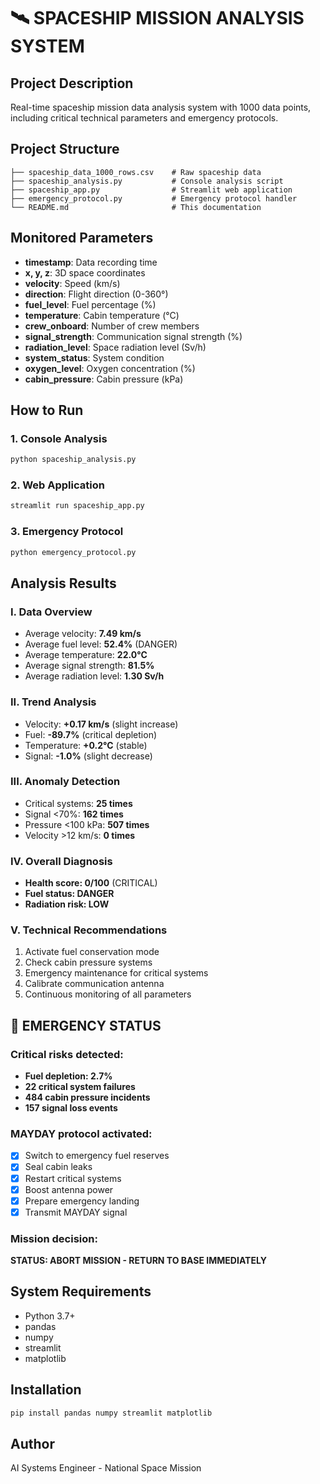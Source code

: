 # 🛰️ SPACESHIP MISSION ANALYSIS SYSTEM

## Project Description
Real-time spaceship mission data analysis system with 1000 data points, including critical technical parameters and emergency protocols.

## Project Structure
```
├── spaceship_data_1000_rows.csv    # Raw spaceship data
├── spaceship_analysis.py           # Console analysis script
├── spaceship_app.py                # Streamlit web application
├── emergency_protocol.py           # Emergency protocol handler
└── README.md                       # This documentation
```

## Monitored Parameters
- **timestamp**: Data recording time
- **x, y, z**: 3D space coordinates
- **velocity**: Speed (km/s)
- **direction**: Flight direction (0-360°)
- **fuel_level**: Fuel percentage (%)
- **temperature**: Cabin temperature (°C)
- **crew_onboard**: Number of crew members
- **signal_strength**: Communication signal strength (%)
- **radiation_level**: Space radiation level (Sv/h)
- **system_status**: System condition
- **oxygen_level**: Oxygen concentration (%)
- **cabin_pressure**: Cabin pressure (kPa)

## How to Run

### 1. Console Analysis
```bash
python spaceship_analysis.py
```

### 2. Web Application
```bash
streamlit run spaceship_app.py
```

### 3. Emergency Protocol
```bash
python emergency_protocol.py
```

## Analysis Results

### I. Data Overview
- Average velocity: **7.49 km/s**
- Average fuel level: **52.4%** (DANGER)
- Average temperature: **22.0°C**
- Average signal strength: **81.5%**
- Average radiation level: **1.30 Sv/h**

### II. Trend Analysis
- Velocity: **+0.17 km/s** (slight increase)
- Fuel: **-89.7%** (critical depletion)
- Temperature: **+0.2°C** (stable)
- Signal: **-1.0%** (slight decrease)

### III. Anomaly Detection
- Critical systems: **25 times**
- Signal <70%: **162 times**
- Pressure <100 kPa: **507 times**
- Velocity >12 km/s: **0 times**

### IV. Overall Diagnosis
- **Health score: 0/100** (CRITICAL)
- **Fuel status: DANGER**
- **Radiation risk: LOW**

### V. Technical Recommendations
1. Activate fuel conservation mode
2. Check cabin pressure systems
3. Emergency maintenance for critical systems
4. Calibrate communication antenna
5. Continuous monitoring of all parameters

## 🚨 EMERGENCY STATUS

### Critical risks detected:
- **Fuel depletion: 2.7%**
- **22 critical system failures**
- **484 cabin pressure incidents**
- **157 signal loss events**

### MAYDAY protocol activated:
- [X] Switch to emergency fuel reserves
- [X] Seal cabin leaks
- [X] Restart critical systems
- [X] Boost antenna power
- [X] Prepare emergency landing
- [X] Transmit MAYDAY signal

### Mission decision:
**STATUS: ABORT MISSION - RETURN TO BASE IMMEDIATELY**

## System Requirements
- Python 3.7+
- pandas
- numpy
- streamlit
- matplotlib

## Installation
```bash
pip install pandas numpy streamlit matplotlib
```

## Author
AI Systems Engineer - National Space Mission